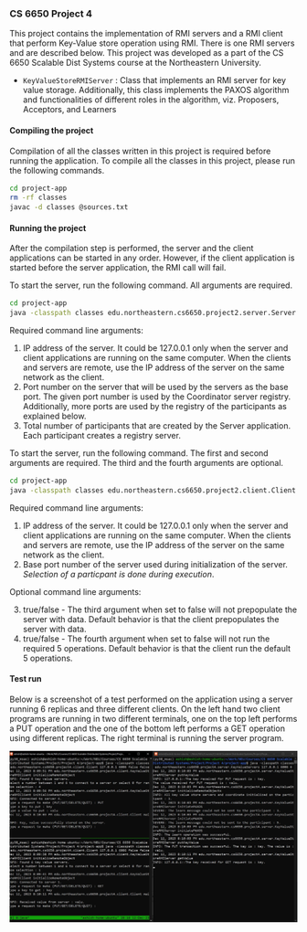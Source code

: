 ### CS 6650 Project 4

This project contains the implementation of RMI servers and a RMI client that perform Key-Value store operation using RMI. There is one RMI servers and are described below. This project was developed as a part of the CS 6650 Scalable Dist Systems course at the Northeastern University.

- `KeyValueStoreRMIServer` : Class that implements an RMI server for key value storage.  Additionally, this class implements the PAXOS algorithm and functionalities of different roles in the algorithm, viz. Proposers, Acceptors, and Learners

#### Compiling the project

Compilation of all the classes written in this project is required before running the application. To compile all the classes in this project, please run the following commands.
```bash
cd project-app
rm -rf classes
javac -d classes @sources.txt
```

#### Running the project

After the compilation step is performed, the server and the client applications can be started in any order. However, if the client application is started before the server application, the RMI call will fail. 

To start the server, run the following command. All arguments are required. 

```bash
cd project-app
java -classpath classes edu.northeastern.cs6650.project2.server.Server <server ip address> <server port> <number of partipants>
```

Required command line arguments:

1. IP address of the server. It could be 127.0.0.1 only when the server and client applications are running on the same computer. When the clients and servers are remote, use the IP address of the server on the same network as the client.
2. Port number on the server that will be used by the servers as the base port. The given port number is used by the Coordinator server registry. Additionally, more ports are used by the registry of the participants as explained below.
3. Total number of participants that are created by the Server application. Each participant creates a registry server.

To start the server, run the following command. The first and second arguments are required. The third and the fourth arguments are optional. 

```bash
cd project-app
java -classpath classes edu.northeastern.cs6650.project2.client.Client <server ip address> <server port> <true/false> <true/false>
```
Required command line arguments:

1. IP address of the server. It could be 127.0.0.1 only when the server and client applications are running on the same computer. When the clients and servers are remote, use the IP address of the server on the same network as the client.
2. Base port number of the server used during initialization of the server. _Selection of a particpant is done during execution_.

Optional command line arguments:

3. true/false - The third argument when set to false will not prepopulate the server with data. Default behavior is that the client prepopulates the server with data.
4. true/false - The fourth argument when set to false will not run the required 5 operations. Default behavior is that the client run the default 5 operations.

#### Test run

Below is a screenshot of a test performed on the application using a server running 6 replicas and three different clients. On the left hand two client programs are running in two different terminals, one on the top left performs a PUT operation and the one of the bottom left performs a GET operation using different replicas. The right terminal is running the server program.

![Test](project-app/images/test_paxos.JPG "PAXOS test")

